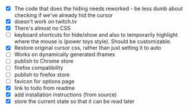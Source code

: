 - [x] The code that does the hiding needs reworked - be less dumb about checking if we've already hid the cursor
- [x] doesn't work on twitch.tv
- [x] There's almost no CSS
- [ ] keyboard shortcuts for hide/show and also to temporarily highlight where the mouse is (power toys style). Should be customizable.
- [x] Restore original cursor css, rather than just setting it to auto
- [ ] Works on dynamically generated iframes
- [ ] publish to Chrome store
- [ ] firefox compatibility
- [ ] publish to firefox store
- [ ] favicon for options page
- [x] link to todo from readme
- [x] add installation instructions (from source)
- [x] store the current state so that it can be read later